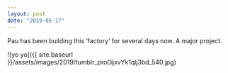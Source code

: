 ```yaml
---
layout: post
date: "2019-05-17"
---
```


Pau has been building this ‘factory’ for several days now. A major project.

![yo yo]({{ site.baseurl }}/assets/images/2019/tumblr_pro0ijxvYk1qlj3bd_540.jpg)
